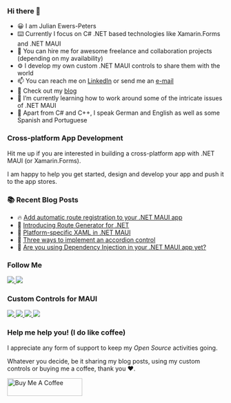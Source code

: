 ### Hi there 👋

- 😀 I am Julian Ewers-Peters
- ⌨️ Currently I focus on C# .NET based technologies like Xamarin.Forms and .NET MAUI
- 🤝 You can hire me for awesome freelance and collaboration projects (depending on my availability)
- ⚙️ I develop my own custom .NET MAUI controls to share them with the world
- 📫 You can reach me on [LinkedIn](https://linkedin.com/in/jewerspeters) or send me an [e-mail](mailto:julian@ewers-peters.de)
- 🔭 Check out my [blog](https://blog.ewers-peters.de)
- 🌱 I’m currently learning how to work around some of the intricate issues of .NET MAUI
- 🤟 Apart from C# and C++, I speak German and English as well as some Spanish and Portuguese

### Cross-platform App Development
Hit me up if you are interested in building a cross-platform app with .NET MAUI (or Xamarin.Forms).

I am happy to help you get started, design and develop your app and push it to the app stores. 

### :books: Recent Blog Posts
<!-- BLOGPOSTS:START -->
 - 🔥 [Add automatic route registration to your .NET MAUI app](https://blog.ewers-peters.de/add-automatic-route-registration-to-your-net-maui-app)
 - 🌮 [Introducing Route Generator for .NET](https://blog.ewers-peters.de/introducing-route-generator-for-net)
 - 🚀 [Platform-specific XAML in .NET MAUI](https://blog.ewers-peters.de/platform-specific-xaml-in-net-maui)
 - 💯 [Three ways to implement an accordion control](https://blog.ewers-peters.de/three-ways-to-implement-an-accordion-control)
 - 💯 [Are you using Dependency Injection in your .NET MAUI app yet?](https://blog.ewers-peters.de/are-you-using-dependency-injection-in-your-net-maui-app-yet)<!-- BLOGPOSTS:END -->

### Follow Me
<div>
    <a href="https://linkedin.com/in/jewerspeters">
        <img src="https://img.shields.io/badge/LinkedIn-blue?logo=linkedin" />
    </a>
    <a href="https://ewerspej.hashnode.dev">
        <img src="https://img.shields.io/badge/Hashnode-Blog-394b54" />
    </a>
</div>

### Custom Controls for MAUI
<div>
    <a href="https://github.com/ewerspej/epj.Expander.Maui">
        <img src="https://img.shields.io/badge/Expander-Maui-brightgreen?logo=github" />
    </a>
    <a href="https://github.com/ewerspej/epj.ProgressBar.Maui">
        <img src="https://img.shields.io/badge/ProgressBar-Maui-brightgreen?logo=github" />
    </a>
    <a href="https://github.com/ewerspej/epj.RadialDial.Maui">
        <img src="https://img.shields.io/badge/RadialDial-Maui-brightgreen?logo=github" />
    </a>
    <a href="https://github.com/ewerspej/epj.CircularGauge.Maui">
        <img src="https://img.shields.io/badge/CircularGauge-Maui-brightgreen?logo=github" />
    </a>
</div>

### Help me help you! (I do like coffee)
I appreciate any form of support to keep my *Open Source* activities going.

Whatever you decide, be it sharing my blog posts, using my custom controls or buying me a coffee, thank you ❤️.

<a href="https://www.buymeacoffee.com/ewerspej" target="_blank"><img src="https://cdn.buymeacoffee.com/buttons/default-yellow.png" alt="Buy Me A Coffee" height="41" width="174"></a>
